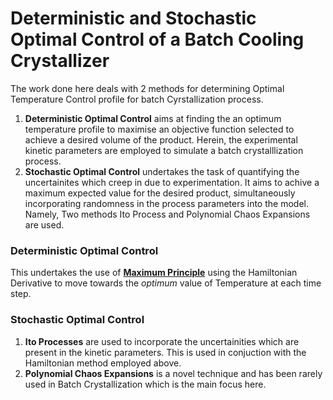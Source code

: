 # Deterministic and Stochastic Optimal Control of a Batch Cooling Crystallizer

The work done here deals with 2 methods for determining Optimal Temperature Control profile for batch Cyrstallization process.

1. **Deterministic Optimal Control** aims at finding the an optimum temperature profile to maximise an objective function selected to achieve a desired volume of the product. Herein, the experimental kinetic parameters are employed to simulate a batch crystalllization process.
2. **Stochastic Optimal Control** undertakes the task of quantifying the uncertainites which creep in due to experimentation. It aims to achive a maximum expected value for the desired product, simultaneously incorporating randomness in the process parameters into the model. Namely, Two methods Ito Process and Polynomial Chaos Expansions are used.

### Deterministic Optimal Control 
This undertakes the use of [**Maximum Principle**](https://en.wikipedia.org/wiki/Pontryagin%27s_maximum_principle) using the Hamiltonian Derivative to move towards the _optimum_ value of Temperature at each time step.

### Stochastic Optimal Control
1. **Ito Processes** are used to incorporate the uncertainities which are present in the kinetic parameters. This is used in conjuction with the Hamiltonian method employed above.
2. **Polynomial Chaos Expansions** is a novel technique and has been rarely used in Batch Crystallization which is the main focus here. 

